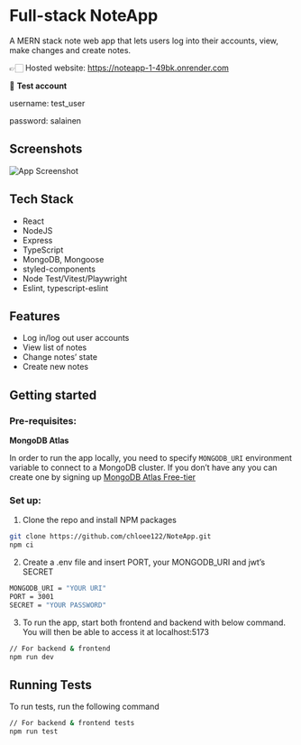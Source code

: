
# Full-stack NoteApp

A MERN stack note web app that lets users log into their accounts, view, make changes and create notes.

👉🏻 Hosted website: https://noteapp-1-49bk.onrender.com

👤 **Test account**

username: test_user

password: salainen


## Screenshots

![App Screenshot](https://github.com/user-attachments/assets/04279120-7f92-4eb8-862b-91fa0e6a2f05)


## Tech Stack

- React
- NodeJS
- Express
- TypeScript
- MongoDB, Mongoose
- styled-components
- Node Test/Vitest/Playwright
- Eslint, typescript-eslint

## Features

- Log in/log out user accounts
- View list of notes
- Change notes’ state
- Create new notes


## Getting started
### Pre-requisites:
**MongoDB Atlas**

In order to run the app locally, you need to specify `MONGODB_URI` environment variable to connect to a MongoDB cluster. If you don’t have any you can create one by signing up [MongoDB Atlas Free-tier](https://account.mongodb.com/account/login?_ga=2.193025005.1395841184.1719501982-1911830613.1716726475)


### Set up:
1. Clone the repo and install NPM packages

```bash
git clone https://github.com/chloee122/NoteApp.git
npm ci
```

2. Create a .env file and insert PORT, your MONGODB_URI and jwt’s SECRET

```bash
MONGODB_URI = "YOUR URI"
PORT = 3001
SECRET = "YOUR PASSWORD" 
```

3. To run the app, start both frontend and backend with below command. You will then be able to access it at localhost:5173

```bash
// For backend & frontend
npm run dev

```
## Running Tests

To run tests, run the following command

```bash
// For backend & frontend tests
npm run test
```

